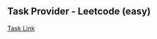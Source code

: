 ## Task Provider - Leetcode (easy)

[Task Link](https://leetcode.com/problems/roman-to-integer/description/?envType=study-plan-v2&envId=top-interview-150)